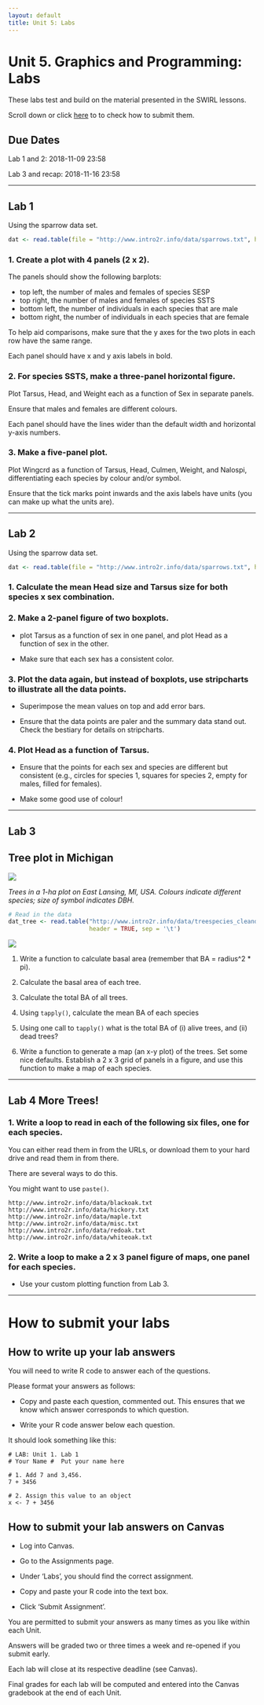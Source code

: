 ```yaml
---
layout: default
title: Unit 5: Labs
---
```



# Unit 5. Graphics and Programming: Labs

These labs test and build on the material presented in the SWIRL lessons.

Scroll down or click [here](../unit5/labs.html#how-to-submit-your-labs) to to check how to submit them.

## Due Dates

Lab 1 and 2: 2018-11-09 23:58

Lab 3 and recap: 2018-11-16 23:58


 - - -
 
## Lab 1

Using the sparrow data set.

```r
dat <- read.table(file = "http://www.intro2r.info/data/sparrows.txt", header = TRUE)
```

### 1. Create a plot with 4 panels (2 x 2).

The panels should show the following barplots:

 - top left, the number of males and females of species SESP
 - top right, the number of males and females of species SSTS
 - bottom left, the number of individuals in each species that are male
 - bottom right, the number of individuals in each species that are female

To help aid comparisons, make sure that the y axes for the two plots in each row have the same range.

Each panel should have x and y axis labels in bold.


### 2. For species SSTS, make a three-panel horizontal figure.

Plot Tarsus, Head, and Weight each as a function of Sex in separate panels.

Ensure that males and females are different colours.

Each panel should have the lines wider than the default width and horizontal y-axis numbers.


### 3. Make a five-panel plot.

Plot Wingcrd as a function of Tarsus, Head, Culmen, Weight, and Nalospi, differentiating each species by colour and/or symbol.

Ensure that the tick marks point inwards and the axis labels have units (you can make up what the units are).


 - - -
 
## Lab 2
 
Using the sparrow data set.

```r
dat <- read.table(file = "http://www.intro2r.info/data/sparrows.txt", header = TRUE)
```

### 1. Calculate the mean Head size and Tarsus size for both species x sex combination.

### 2. Make a 2-panel figure of two boxplots.

 - plot Tarsus as a function of sex in one panel, and plot Head as a function of sex in the other. 
 
 - Make sure that each sex has a consistent color.

### 3. Plot the data again, but instead of boxplots, use stripcharts to illustrate all the data points. 

 - Superimpose the mean values on top and add error bars. 
 
 - Ensure that the data points are paler and the summary data stand out. Check the bestiary for details on stripcharts.

### 4. Plot Head as a function of Tarsus.

 - Ensure that the points for each sex and species are different but consistent (e.g., circles for species 1, squares for species 2, empty for males, filled for females). 
 
 - Make some good use of colour!

 
- - -

## Lab 3

## Tree plot in Michigan 

![](../unit5/img/treeplot.png)

*Trees in a 1-ha plot on East Lansing, MI, USA. Colours indicate different species; size of symbol indicates DBH.*

```r
# Read in the data
dat_tree <- read.table("http://www.intro2r.info/data/treespecies_cleandata.txt", 
                       header = TRUE, sep = '\t')
```

![](../unit5/img/dbh.png)


1. Write a function to calculate basal area (remember that BA = radius^2 * pi).

2. Calculate the basal area of each tree.

3. Calculate the total BA of all trees.

4. Using `tapply()`, calculate the mean BA of each species 

5. Using one call to `tapply()` what is the total BA of (i) alive trees, and (ii) dead trees?

6. Write a function to generate a map (an x-y plot) of the trees. Set some nice defaults. Establish a 2 x 3 grid of panels in a figure, and use this function to make a map of each species.

- - -


## Lab 4 More Trees!

### 1. Write a loop to read in each of the following six files, one for each species.

You can either read them in from the URLs, or download them to your hard drive and read them in from there.

There are several ways to do this.

You might want to use `paste()`. 

```
http://www.intro2r.info/data/blackoak.txt
http://www.intro2r.info/data/hickory.txt
http://www.intro2r.info/data/maple.txt
http://www.intro2r.info/data/misc.txt
http://www.intro2r.info/data/redoak.txt
http://www.intro2r.info/data/whiteoak.txt
```

### 2. Write a loop to make a 2 x 3 panel figure of maps, one panel for each species.
 
 - Use your custom plotting function from Lab 3.



- - -
 
# How to submit your labs

## How to write up your lab answers

You will need to write R code to answer each of the questions.

Please format your answers as follows:

 - Copy and paste each question, commented out. This ensures that we know which answer corresponds to which question.

  - Write your R code answer below each question.

It should look something like this:

```
# LAB: Unit 1. Lab 1
# Your Name #  Put your name here

# 1. Add 7 and 3,456.
7 + 3456

# 2. Assign this value to an object
x <- 7 + 3456
```

## How to submit your lab answers on Canvas

 - Log into Canvas.

 - Go to the Assignments page.

 - Under ‘Labs’, you should find the correct assignment.

 - Copy and paste your R code into the text box.

 - Click ‘Submit Assignment’.

You are permitted to submit your answers as many times as you like within each Unit.

Answers will be graded two or three times a week and re-opened if you submit early.

Each lab will close at its respective deadline (see Canvas).

Final grades for each lab will be computed and entered into the Canvas gradebook at the end of each Unit.



